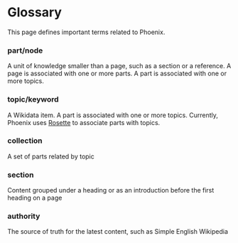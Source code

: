 # Glossary

This page defines important terms related to Phoenix.

### part/node
A unit of knowledge smaller than a page, such as a section or a reference.
A page is associated with one or more parts. A part is associated with one or more topics.

### topic/keyword
A Wikidata item. A part is associated with one or more topics.
Currently, Phoenix uses [Rosette](https://www.rosette.com/) to associate parts with topics.

### collection
A set of parts related by topic

### section
Content grouped under a heading or as an introduction before the first heading on a page

### authority
The source of truth for the latest content, such as Simple English Wikipedia
